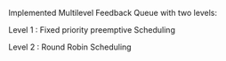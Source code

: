 Implemented Multilevel Feedback Queue with two levels: 

Level 1 :  Fixed priority pre​emptive Scheduling 

Level 2 :  Round Robin Scheduling 
